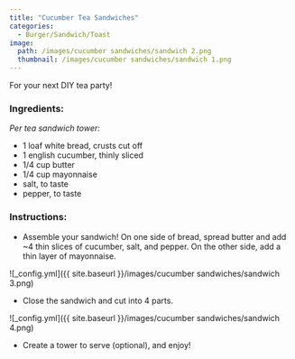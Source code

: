 ```yaml
---
title: "Cucumber Tea Sandwiches"
categories:
  - Burger/Sandwich/Toast
image:
  path: /images/cucumber sandwiches/sandwich 2.png
  thumbnail: /images/cucumber sandwiches/sandwich 1.png
---
```


For your next DIY tea party!

### Ingredients:

_Per tea sandwich tower:_

* 1 loaf white bread, crusts cut off
* 1 english cucumber, thinly sliced
* 1/4 cup butter
* 1/4 cup mayonnaise
* salt, to taste
* pepper, to taste


### Instructions:

* Assemble your sandwich! On one side of bread, spread butter and add ~4 thin slices of cucumber, salt, and pepper. On the other side, add a thin layer of mayonnaise. 

![_config.yml]({{ site.baseurl }}/images/cucumber sandwiches/sandwich 3.png)

* Close the sandwich and cut into 4 parts.

![_config.yml]({{ site.baseurl }}/images/cucumber sandwiches/sandwich 4.png)

* Create a tower to serve (optional), and enjoy!

